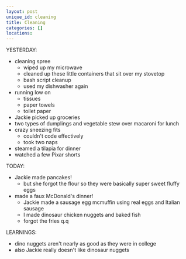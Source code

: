 ```yaml
---
layout: post
unique_id: cleaning
title: Cleaning
categories: []
locations: 
---
```


YESTERDAY:
* cleaning spree
  * wiped up my microwave
  * cleaned up these little containers that sit over my stovetop
  * bash script cleanup
  * used my dishwasher again
* running low on
  * tissues
  * paper towels
  * toilet paper
* Jackie picked up groceries
* two types of dumplings and vegetable stew over macaroni for lunch
* crazy sneezing fits
  * couldn't code effectively
  * took two naps
* steamed a tilapia for dinner
* watched a few Pixar shorts

TODAY:
* Jackie made pancakes!
  * but she forgot the flour so they were basically super sweet fluffy eggs
* made a faux McDonald's dinner!
  * Jackie made a sausage egg mcmuffin using real eggs and Italian sausage
  * I made dinosaur chicken nuggets and baked fish
  * forgot the fries q.q

LEARNINGS:
* dino nuggets aren't nearly as good as they were in college
* also Jackie really doesn't like dinosaur nuggets
